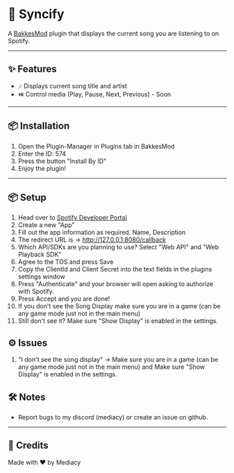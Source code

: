 # 🎵 Syncify

A [BakkesMod](https://bakkesmod.com/) plugin that displays the current song you are listening to on Spotify.

---

## ✨ Features

- 🎶 Displays current song title and artist
- ⏯️ Control media (Play, Pause, Next, Previous) - Soon

---

## 📦 Installation

1. Open the Plugin-Manager in Plugins tab in BakkesMod
2. Enter the ID: 574
3. Press the button "Install By ID"
4. Enjoy the plugin!

---

## 📦 Setup

1. Head over to [Spotify Developer Portal](https://developer.spotify.com/dashboard)
2. Create a new "App"
3. Fill out the app information as required. Name, Description
4. The redirect URL is -> http://127.0.0.1:8080/callback
5. Which API/SDKs are you planning to use? Select "Web API" and "Web Playback SDK"
6. Agree to the TOS and press Save
7. Copy the ClientId and Client Secret into the text fields in the plugins settings window
8. Press "Authenticate" and your browser will open asking to authorize with Spotify.
9. Press Accept and you are done!
10. If you don't see the Song Display make sure you are in a game (can be any game mode just not in the main menu)
11. Still don't see it? Make sure "Show Display" is enabled in the settings.

## ⚙ Issues
1. "I don't see the song display" -> Make sure you are in a game (can be any game mode just not in the main menu) and Make sure "Show Display" is enabled in the settings.

## 🛠️ Notes

- Report bugs to my discord (mediacy) or create an issue on github.

---

## 🔗 Credits

Made with ❤️ by Mediacy
